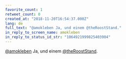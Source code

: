 ```yaml
---
favorite_count: 1
retweet_count: 0
created_at: "2018-11-20T16:54:37.000Z"
lang: de
full_text: "@amokleben Ja, und einem @theRoostStand."
in_reply_to_screen_name: amokleben
in_reply_to_status_id_str: "1064921999825403904"
---
```


[@amokleben](https://twitter.com/amokleben) Ja, und einem
[@theRoostStand](https://twitter.com/theRoostStand).
